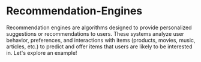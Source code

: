 # Recommendation-Engines
Recommendation engines are algorithms designed to provide personalized suggestions or recommendations to users. These systems analyze user behavior, preferences, and interactions with items (products, movies, music, articles, etc.) to predict and offer items that users are likely to be interested in. Let's explore an example!
